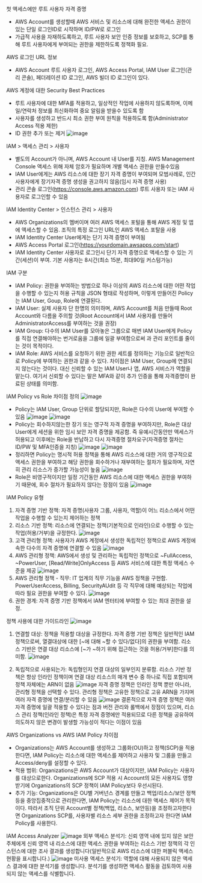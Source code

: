 첫 액세스에만 루트 사용자 자격 증명 
- AWS Account를 생성할때 AWS 서비스 및 리소스에 대해 완전한 액세스 권한이 있는 단일 로그인ID로 시작하며 ID/PW로 로그인
- 가급적 사용을 자재하도록하고, 루트 사용자 보안 인증 정보를 보호하고, SCP를 통해 루트 사용자에게 부여되는 권한을 제한하도록 정책화 필요.

AWS 로그인 URL 정보
- AWS Account 루트 사용자 로그인, AWS Access Portal, IAM User 로그인(관리 콘솔), 페더레이션 ID 로그인, AWS 빌더 ID 로그인이 있다.

AWS 계정에 대한 Security Best Practices
- 루트 사용자에 대한 MFA를 적용하고, 일상적인 작업에 사용하지 않도록하며, 이메일/연락처 정보를 최신화하여 중요 알림을 받을수 있도록 함
- 사용자를 생성하고 반드시 최소 권한 부여 원칙을 적용하도록 함(Administrator Access 적용 제한)
- ID 권한 추가 또는 제거
![image](https://github.com/jaehwanjoa/jae_aws/assets/90813478/6bc4585f-1d26-47e6-905d-d9d5311d142c)

IAM > 액세스 관리 > 사용자
- 별도의 Account가 아니며, AWS Account 내 User를 지칭. AWS Management Console 액세스 위해 자체 암호가 필요하며 개별 액세스 권한을 만들수있음
- IAM User에게는 AWS 리소스에 대한 장기 자격 증명이 부여되며 모범사례로, 인간 사용자에게 장기자격 증명 생성을 권고하지 않음(임시 자격 증명 사용)
- 관리 콘솔 로그인(https://console.aws.amazon.com) 루트 사용자 또는 IAM 사용자로 로그인할 수 있음

IAM Identity Center > 인스턴스 관리 > 사용자
- AWS Organizations의 멤버이며 여러 AWS 액세스 포털을 통해 AWS 계정 및 앱에 액세스할 수 있음. 조직의 특정 로그인 URL인 AWS 액세스 포탈을 사용
- IAM Identity Center User에게는 단기 자격 증명이 부여됨
- AWS Access Portal 로그인(https://yourdomain.awsapps.com/start)
- IAM Identity Center 사용자로 로그인시 단기 자격 증명으로 액세스할 수 있는 기간(세션)이 부여. 기본 사용자는 8시간(최소 15분, 최대90일 커스텀가능)

IAM 구분
- IAM Policy: 권한을 부여하는 방법으로 하나 이상의 AWS 리소스에 대한 어떤 작업을 수행할 수 있는지 허용 규칙을 JSON 형태로 작성하며, 이렇게 만들어진 Policy는 IAM User, Goup, Role에 연결된다.
- IAM User: 실제 사용자 단 한명의 의미하며, AWS Account를 처음 만들때 Root Account와 다름을 주의할 것(Root Account에서 IAM 사용자를 만들어 AdministratorAccess를 부여하는 것을 권장)
- IAM Group: 다수의 IAM User를 모아놓은 그룹으로 매번 IAM User에게 Policy를 직접 연결해야하는 번거로움을 그룹에 일괄 부여함으로써 과 관리 포인트를 줄이는 것이 목적이다.
- IAM Role: AWS 서비스를 요청하기 위한 권한 세트를 정의하는 기능으로 일반적으로 Policy에 부여하는 권한과 같을 수 있다. 차이점은 IAM User, Group에 연결되지 않는다는 것이다. 대신 신뢰할 수 있는 IAM User나 앱, AWS 서비스가 역할을 맡는다. 여기서 신뢰할 수 있다는 말은 MFA와 같이 추가 인증을 통해 자격증명이 완료된 상태를 의미함.

IAM Policy vs Role 차이점 정의
![image](https://github.com/jaehwanjoa/jae_aws/assets/90813478/8f36f5f9-84c1-4028-8099-b1303886770e)
- Policy는 IAM User, Group 단위로 할당되지만, Role은 다수의 User에 부여할 수 있음
![image](https://github.com/jaehwanjoa/jae_aws/assets/90813478/4c002626-3a09-4d31-ac45-c75d04beffa6)
![image](https://github.com/jaehwanjoa/jae_aws/assets/90813478/b3d39f52-48b3-474e-8828-09aa64e20f91)
- Policy는 회수하지않는한 장기 또는 영구적 자격 증명을 부여하지만, Role은 대상 User에게 세션을 위한 임시 보안 자격 증명을 제공함. 즉 유예시간동안만 액세스가 허용되고 이후에는 Role을 반납하고 다시 자격증명 절차요구(자격증명 절차는 ID/PW 및 MFA인증을 지칭)
![image](https://github.com/jaehwanjoa/jae_aws/assets/90813478/5814eacd-4223-4185-be84-dd21f9a76e2d)
![image](https://github.com/jaehwanjoa/jae_aws/assets/90813478/ab729d34-1946-48cd-94aa-3531dd107ef3)
- 정리하면 Policy는 명시적 허용 정책을 통해 AWS 리소스에 대한 거의 영구적으로 액세스 권한을 부여하고 해당 권한을 회수하거나 재부여하는 절차가 필요하며, 자연히 관리 리소스가 증가할 가능성이 높음
![image](https://github.com/jaehwanjoa/jae_aws/assets/90813478/3429dbe5-7312-4015-b835-dc8b75bb093f)
- Role은 비영구적이지만 일정 기간동안 AWS 리소스에 대한 액세스 권한을 부여하기 때문에, 회수 절차가 필요하지 않다는 장점이 있음
![image](https://github.com/jaehwanjoa/jae_aws/assets/90813478/96b449e7-04f9-46bf-9ce0-33770ded9fd8)

IAM Policy 유형
1. 자격 증명 기반 정책: 자격 증명(사용자 그룹, 사용자, 역할)이 어느 리소스에서 어떤 작업을 수행할 수 있는지 제어하는 정책
2. 리소스 기반 정책: 리소스에 연결되는 정책(기본적으로 인라인)으로 수행할 수 있는 작업(허용/거부)을 규정한다.
![image](https://github.com/user-attachments/assets/34818773-8f86-4e2a-832a-6c525f086f2e)
3. 고객 관리형 정책: 사용자가 AWS 계정에서 생성한 독립적인 정책으로 AWS 계정에 속한 다수의 자격 증명에 연결할 수 있음
![image](https://github.com/user-attachments/assets/846c79c4-24c8-42a8-a056-ec89f045c589)
4. AWS 관리형 정책: AWS에서 생성 및 관리하는 독립적인 정책으로 ~FullAccess, ~PowerUser, [Read/Write]OnlyAccess 등 AWS 서비스에 대한 특정 액세스 수준을 제공
![image](https://github.com/user-attachments/assets/be4bbadc-220b-49b9-a0db-49523b923a18)
5. AWS 관리형 정책 - 직무: IT 업계의 직무 기능을 AWS 정책을 구현함. PowerUserAccess, Billing, SecurityAUdit 등 각 직무에 대해 예상되는 작업에 따라 필요 권한을 부여할 수 있다.
![image](https://github.com/user-attachments/assets/fb39d24b-08c1-48f7-a71f-ec50c04bc859)
6. 권한 경계: 자격 증명 기반 정책에서 IAM 엔터티에 부여할 수 있는 최대 권한을 설정. 

정책 사용에 대한 가이드라인
![image](https://github.com/user-attachments/assets/f830d5ce-05f5-4ede-a431-3518f70412d4)
1. 연결할 대상: 정책을 적용할 대상을 규정한다. 자격 증명 기반 정책은 일반적인 IAM 정책으로써, 열결대상에 대한 [~에 대해 ~할 수 있다/없다]의 권한을 부여함. 리소스 기반은 연결 대상 리소스에 [~가 ~하기 위해 접근하는 것을 허용/거부]한다를 의미함.
![image](https://github.com/user-attachments/assets/0d4f9ce7-3dc5-432d-87b1-b3ecf17d159d)

2. 독립적으로 사용되는가: 독립형인지 연결 대상의 일부인지 분류함. 리소스 기반 정책은 항상 인라인 정책이며 연결 대상 리소스의 매개 변수 중 하나로 직접 포함되며 정책 자체에는 ARN이 없음
![image](https://github.com/user-attachments/assets/991b415c-5ade-4ee3-b9a6-7846bca103db)
 자격 증명 정책은 인라인 정책 뿐만 아니라, 관리형 정책을 선택할 수 있다. 관리형 정책은 고유한 정책으로 고유 ARN을 가지며 여러 자격 증명에 연결/분리할 수 있음
![image](https://github.com/user-attachments/assets/c7e90f6b-a1f9-4b25-b4bd-cb662b96d6b2)
결론적으로 자격 증명 정책은 여러 자격 증명에 일괄 적용할 수 있다는 점과 버전 관리와 롤백에서 장점이 있으며, 리소스 관리 정책(인라인 정책)은 특정 자격 증명에만 적용되므로 다른 정책을 공유하여 의도하지 않은 변경이 발생할 가능성이 적다는 이점이 있음

AWS Organizations vs AWS IAM Policy 차이점
- Organizations는 AWS Account를 생성하고 그룹화(OU)하고 정책(SCP)을 적용한다면, IAM Policy는 리소스에 대한 액세스를 제어하고 사용자 및 그룹을 만들고 Access/deny를 설정할 수 있다.
- 적용 범위: Organizations은 AWS Account가 대상이지만, IAM Policy는 사용자를 대상으로한다. Organizations에 SCP 적용 시 Account의 모든 사용자도 영향받기에 Organizations의 SCP 정책이 IAM Policy보다 우선시된다.
- 추가 기능: Organizations은 OU별 거버넌스 경계를 만들고 백업/리소스/보안 정책 등을 중앙집중적으로 관리한다면, IAM Policy는 리소스에 대한 액세스 제어가 목적이다. 따라서 조직 단위 Account별 정책(백업, 리소스, 보안등)을 조정하고자한다면 Organizations SCP를, 사용자별 리소스 세부 권한을 조정하고자 한다면 IAM Policy를 사용한다.

IAM Access Analyzer
![image](https://github.com/user-attachments/assets/72151246-e6f4-4569-9d13-aa32d2687c51)
외부 액세스 분석기: 신뢰 영역 내에 있지 않은 보안 주체에게 신뢰 영역 내 리소스에 대한 액세스 권한을 부여하는 리소스 기반 정책의 각 인스턴스에 대한 조사 결과를 생성합니다(일반적으로 AWS 리소스에 대한 퍼블릭 액세스 현황을 표시합니다.)
![image](https://github.com/user-attachments/assets/51e64814-873f-49ec-9edd-e53e765f8d9f)
미사용 액세스 분석기: 역할에 대해 사용되지 않은 액세스 결과에 대한 분석기를 생성합니다. 분석기를 생성하면 액세스 활동을 검토하여 사용되지 않는 액세스를 식별합니다.
